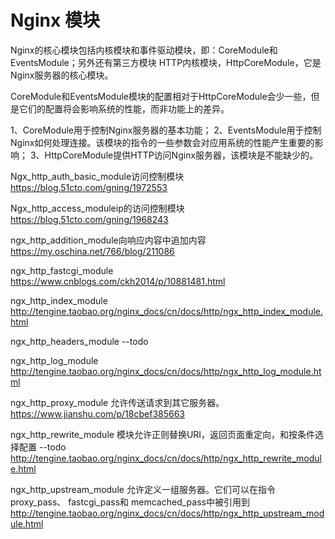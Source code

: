 # Nginx 模块

Nginx的核心模块包括内核模块和事件驱动模块，即：CoreModule和EventsModule；另外还有第三方模块 HTTP内核模块，HttpCoreModule，它是Nginx服务器的核心模块。

CoreModule和EventsModule模块的配置相对于HttpCoreModule会少一些，但是它们的配置将会影响系统的性能，而非功能上的差异。

1、CoreModule用于控制Nginx服务器的基本功能；
2、EventsModule用于控制Nginx如何处理连接。该模块的指令的一些参数会对应用系统的性能产生重要的影响；
3、HttpCoreModule提供HTTP访问Nginx服务器，该模块是不能缺少的。


Ngx_http_auth_basic_module访问控制模块
    https://blog.51cto.com/gning/1972553

Ngx_http_access_moduleip的访问控制模块
    https://blog.51cto.com/gning/1968243

ngx_http_addition_module向响应内容中追加内容
    https://my.oschina.net/766/blog/211086

ngx_http_fastcgi_module
    https://www.cnblogs.com/ckh2014/p/10881481.html

ngx_http_index_module
    http://tengine.taobao.org/nginx_docs/cn/docs/http/ngx_http_index_module.html

ngx_http_headers_module
    --todo

ngx_http_log_module
    http://tengine.taobao.org/nginx_docs/cn/docs/http/ngx_http_log_module.html

ngx_http_proxy_module
    允许传送请求到其它服务器。
    https://www.jianshu.com/p/18cbef385663

ngx_http_rewrite_module
    模块允许正则替换URI，返回页面重定向，和按条件选择配置
    --todo
    http://tengine.taobao.org/nginx_docs/cn/docs/http/ngx_http_rewrite_module.html

ngx_http_upstream_module
    允许定义一组服务器。它们可以在指令proxy_pass、 fastcgi_pass和 memcached_pass中被引用到
    http://tengine.taobao.org/nginx_docs/cn/docs/http/ngx_http_upstream_module.html
